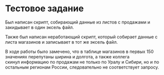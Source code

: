 # Тестовое задание  
  
Был написан скрипт, собирающий данные из листов с продажами и закидывает в один эксель файл.  
  
Также был написан неработающий скрипт, который собирает данные с листа магазинов и записывает в тот же эксель файл.

В ходе работы было замечено, что в таблице магазинов в первых 150 значениях перепутаны ширина и долгота, а также коллега  
скинул информацию по продажам не только по Уралу и Сибири, но и по остальным регионам России, следовательно не соответствует запросу.  


